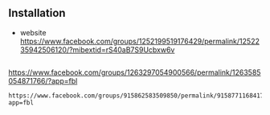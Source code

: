 ## Installation

- website
  https://www.facebook.com/groups/1252199519176429/permalink/1252235942506120/?mibextid=rS40aB7S9Ucbxw6v
  ```
https://www.facebook.com/groups/1263297054900566/permalink/1263585054871766/?app=fbl

  ```
https://www.facebook.com/groups/915862583509850/permalink/915877116841730/?app=fbl

